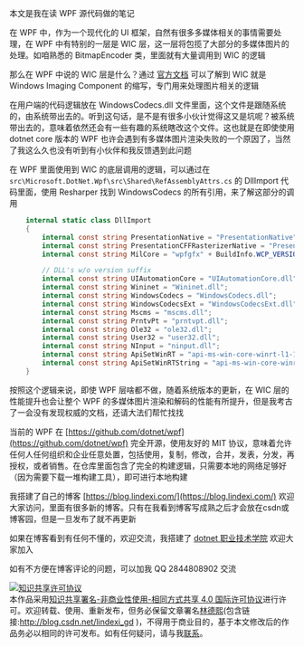 
本文是我在读 WPF 源代码做的笔记

<!--more-->



<!-- 标签：WPF，WPF源代码 -->
<!-- 发布 -->

在 WPF 中，作为一个现代化的 UI 框架，自然有很多多媒体相关的事情需要处理，在 WPF 中有特别的一层是 WIC 层，这一层将包揽了大部分的多媒体图片的处理。如咱熟悉的 BitmapEncoder 类，里面就有大量调用到 WIC 的逻辑

那么在 WPF 中说的 WIC 层是什么？通过 [官方文档](https://docs.microsoft.com/en-us/windows/win32/wic/-wic-lh) 可以了解到 WIC 就是 Windows Imaging Component 的缩写，专门用来处理图片相关的逻辑

在用户端的代码逻辑放在 WindowsCodecs.dll 文件里面，这个文件是跟随系统的，由系统带出去的。听到这句话，是不是有很多小伙计觉得这又是坑呢？被系统带出去的，意味着依然还会有一些有趣的系统瞎改这个文件。这也就是在即使使用 dotnet core 版本的 WPF 也许会遇到有多媒体图片渲染失败的一个原因了，当然了我这么久也没有听到有小伙伴和我反馈遇到此问题

在 WPF 里面使用到 WIC 的底层调用的逻辑，可以通过在 `src\Microsoft.DotNet.Wpf\src\Shared\RefAssemblyAttrs.cs` 的 DllImport 代码里面，使用 Resharper 找到 WindowsCodecs 的所有引用，来了解这部分的调用

```csharp
    internal static class DllImport
    {
        internal const string PresentationNative = "PresentationNative" + BuildInfo.WCP_VERSION_SUFFIX + ".dll";
        internal const string PresentationCFFRasterizerNative = "PresentationCFFRasterizerNative" + BuildInfo.WCP_VERSION_SUFFIX + ".dll";
        internal const string MilCore = "wpfgfx" + BuildInfo.WCP_VERSION_SUFFIX + ".dll";

        // DLL's w/o version suffix
        internal const string UIAutomationCore = "UIAutomationCore.dll";
        internal const string Wininet = "Wininet.dll";
        internal const string WindowsCodecs = "WindowsCodecs.dll";
        internal const string WindowsCodecsExt = "WindowsCodecsExt.dll";
        internal const string Mscms = "mscms.dll";
        internal const string PrntvPt = "prntvpt.dll";
        internal const string Ole32 = "ole32.dll";
        internal const string User32 = "user32.dll";
        internal const string NInput = "ninput.dll";
        internal const string ApiSetWinRT = "api-ms-win-core-winrt-l1-1-0.dll";
        internal const string ApiSetWinRTString = "api-ms-win-core-winrt-string-l1-1-0.dll";
    }
```

按照这个逻辑来说，即使 WPF 层啥都不做，随着系统版本的更新，在 WIC 层的性能提升也会让整个 WPF 的多媒体图片渲染和解码的性能有所提升，但是我考古了一会没有发现权威的文档，还请大法们帮忙找找

当前的 WPF 在 [https://github.com/dotnet/wpf](https://github.com/dotnet/wpf) 完全开源，使用友好的 MIT 协议，意味着允许任何人任何组织和企业任意处置，包括使用，复制，修改，合并，发表，分发，再授权，或者销售。在仓库里面包含了完全的构建逻辑，只需要本地的网络足够好（因为需要下载一堆构建工具），即可进行本地构建



我搭建了自己的博客 [https://blog.lindexi.com/](https://blog.lindexi.com/) 欢迎大家访问，里面有很多新的博客。只有在我看到博客写成熟之后才会放在csdn或博客园，但是一旦发布了就不再更新

如果在博客看到有任何不懂的，欢迎交流，我搭建了 [dotnet 职业技术学院](https://t.me/dotnet_campus) 欢迎大家加入

如有不方便在博客评论的问题，可以加我 QQ 2844808902 交流

<a rel="license" href="http://creativecommons.org/licenses/by-nc-sa/4.0/"><img alt="知识共享许可协议" style="border-width:0" src="https://licensebuttons.net/l/by-nc-sa/4.0/88x31.png" /></a><br />本作品采用<a rel="license" href="http://creativecommons.org/licenses/by-nc-sa/4.0/">知识共享署名-非商业性使用-相同方式共享 4.0 国际许可协议</a>进行许可。欢迎转载、使用、重新发布，但务必保留文章署名[林德熙](http://blog.csdn.net/lindexi_gd)(包含链接:http://blog.csdn.net/lindexi_gd )，不得用于商业目的，基于本文修改后的作品务必以相同的许可发布。如有任何疑问，请与我[联系](mailto:lindexi_gd@163.com)。